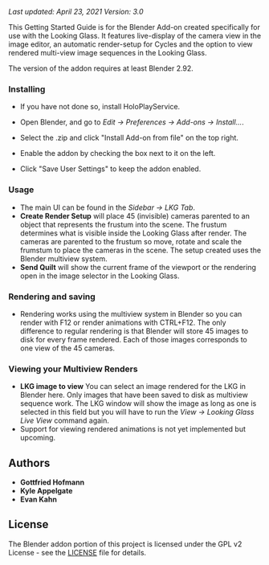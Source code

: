 *Last updated: April 23, 2021*
*Version: 3.0*

This Getting Started Guide is for the Blender Add-on created specifically for use with the Looking Glass. It features live-display of the camera view in the image editor, an automatic render-setup for Cycles and the option to view rendered multi-view image sequences in the Looking Glass.

The version of the addon requires at least Blender 2.92.

### Installing

* If you have not done so, install HoloPlayService.

* Open Blender, and go to _Edit → Preferences → Add-ons → Install..._.
* Select the .zip and click "Install Add-on from file" on the top right.
* Enable the addon by checking the box next to it on the left.
* Click "Save User Settings" to keep the addon enabled.

### Usage

* The main UI can be found in the _Sidebar → LKG Tab_.
* **Create Render Setup** will place 45 (invisible) cameras parented to an object that represents the frustum into the scene. The frustum determines what is visible inside the Looking Glass after render. The cameras are parented to the frustum so move, rotate and scale the frumstum to place the cameras in the scene. The setup created uses the Blender multiview system.
* **Send Quilt** will show the current frame of the viewport or the rendering open in the image selector in the Looking Glass.

### Rendering and saving
* Rendering works using the multiview system in Blender so you can render with F12 or render animations with CTRL+F12. The only difference to regular rendering is that Blender will store 45 images to disk for every frame rendered. Each of those images corresponds to one view of the 45 cameras.

### Viewing your Multiview Renders
* **LKG image to view** You can select an image rendered for the LKG in Blender here. Only images that have been saved to disk as multiview sequence work. The LKG window will show the image as long as one is selected in this field but you will have to run the _View → Looking Glass Live View_ command again.
* Support for viewing rendered animations is not yet implemented but upcoming.

## Authors

* **Gottfried Hofmann** 
* **Kyle Appelgate**
* **Evan Kahn** 

## License

The Blender addon portion of this project is licensed under the GPL v2 License - see the [LICENSE](LICENSE) file for details.
